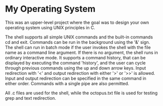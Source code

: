 # My Operating System
 This was an upper-level project where the goal was to design your own operating system using UNIX principles in C.

 The shell supports all simple UNIX commands and the built-in commands cd and exit. Commands can be run in the background using the '&' sign. The shell can run in batch mode if the user invokes the shell with the file name as a command line argument. If there is no argument, the shell runs in ordinary interactive mode. It supports a command history, that can be displayed by executing the command 'history', and the user can cycle through previous commands using the up and down arrow keys. Input redirection with '<' and output redirection with either '>' or '>>' is allowed. Input and output redirection can be specified in the same command in either order. Commands with a single pipe are also permitted.

 All .c files are used for the shell, while the octopus.txt file is used for testing grep and text redirection.

 
